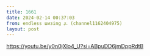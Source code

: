 ```yaml
---
title: 1661
date: 2024-02-14 00:37:03
from: endless шизing ⍼ (channel1162404975)
layout: post
---
```


<https://youtu.be/y0n0jXlo4_U?si=ABpuDD6jmDppRdtB>

